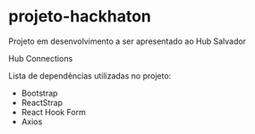 # projeto-hackhaton

Projeto em desenvolvimento a ser apresentado ao Hub Salvador

Hub Connections

Lista de dependências utilizadas no projeto:

- Bootstrap
- ReactStrap
- React Hook Form
- Axios
